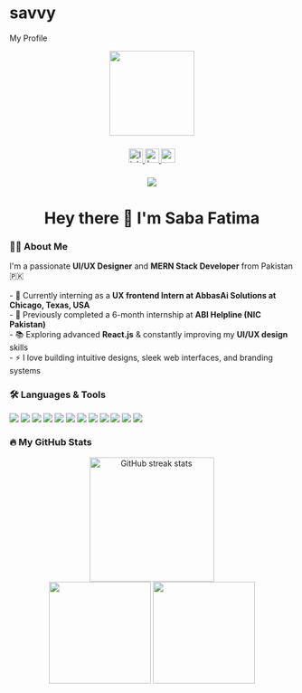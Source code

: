 # savvy
My Profile
<div align="center">
  <img height="150" src="https://media.giphy.com/media/M9gbBd9nbDrOTu1Mqx/giphy.gif" />
</div>

###

<div align="center">
  <a href="https://www.linkedin.com/in/saba-fatima1003/" target="_blank">
    <img src="https://img.shields.io/static/v1?message=LinkedIn&logo=linkedin&label=&color=0077B5&logoColor=white&labelColor=&style=for-the-badge" height="25" alt="linkedin logo" />
  </a>
  <a href="https://www.behance.net/sabafatima13" target="_blank">
    <img src="https://img.shields.io/static/v1?message=Behance&logo=behance&label=&color=1769ff&logoColor=white&labelColor=&style=for-the-badge" height="25" alt="behance logo" />
  </a>
  <a href="mailto:sabafatimacs21@gmail.com">
    <img src="https://img.shields.io/static/v1?message=Email&logo=gmail&label=&color=D14836&logoColor=white&labelColor=&style=for-the-badge" height="25" alt="email logo" />
  </a>
</div>

###

<div align="center">
  <img src="https://visitor-badge.laobi.icu/badge?page_id=savvy_saba" />
</div>

###

<h1 align="center">Hey there 👋 I'm Saba Fatima</h1>

###

<h3 align="left">👩‍💻 About Me</h3>

<p align="left">
  I'm a passionate <strong>UI/UX Designer</strong> and <strong>MERN Stack Developer</strong> from Pakistan 🇵🇰 <br><br>
  - 🔭 Currently interning as a <strong>UX frontend Intern at AbbasAi Solutions at Chicago, Texas, USA </strong><br>
  - 💼 Previously completed a 6-month internship at <strong>ABI Helpline (NIC Pakistan)</strong><br>
  - 📚 Exploring advanced <strong>React.js</strong> & constantly improving my <strong>UI/UX design</strong> skills<br>
  - ⚡ I love building intuitive designs, sleek web interfaces, and branding systems<br>
</p>

###

<h3 align="left">🛠 Languages & Tools</h3>

<p align="left">
  <img src="https://img.shields.io/badge/HTML5-E34F26?style=for-the-badge&logo=html5&logoColor=white"/>
  <img src="https://img.shields.io/badge/CSS3-1572B6?style=for-the-badge&logo=css3&logoColor=white"/>
  <img src="https://img.shields.io/badge/TailwindCSS-06B6D4?style=for-the-badge&logo=tailwindcss&logoColor=white"/>
  <img src="https://img.shields.io/badge/JavaScript-F7DF1E?style=for-the-badge&logo=javascript&logoColor=black"/>
  <img src="https://img.shields.io/badge/React.js-61DAFB?style=for-the-badge&logo=react&logoColor=black"/>
  <img src="https://img.shields.io/badge/Node.js-339933?style=for-the-badge&logo=nodedotjs&logoColor=white"/>
  <img src="https://img.shields.io/badge/Express.js-000000?style=for-the-badge&logo=express&logoColor=white"/>
  <img src="https://img.shields.io/badge/MongoDB-47A248?style=for-the-badge&logo=mongodb&logoColor=white"/>
  <img src="https://img.shields.io/badge/Figma-F24E1E?style=for-the-badge&logo=figma&logoColor=white"/>
  <img src="https://img.shields.io/badge/Adobe XD-FF61F6?style=for-the-badge&logo=adobexd&logoColor=white"/>
  <img src="https://img.shields.io/badge/Git-F05032?style=for-the-badge&logo=git&logoColor=white"/>
  <img src="https://img.shields.io/badge/GitHub-181717?style=for-the-badge&logo=github&logoColor=white"/>
</p>

###

<h3 align="left">🔥 My GitHub Stats</h3>

<div align="center">
  <img src="https://github-readme-streak-stats.herokuapp.com?user=savvy-saba&theme=dark&hide_border=false" height="220" alt="GitHub streak stats" />
</div>

<div align="center">
  <img src="https://github-readme-stats.vercel.app/api?username=savvy-saba&show_icons=true&theme=dark" height="180" />
  <img src="https://github-readme-stats.vercel.app/api/top-langs/?username=savvy-saba&layout=compact&theme=dark" height="180" />
</div>


